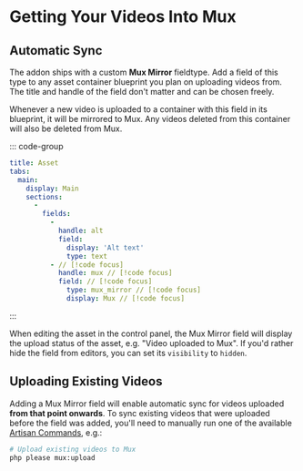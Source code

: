 # Getting Your Videos Into Mux

## Automatic Sync

The addon ships with a custom **Mux Mirror** fieldtype. Add a field of this type to
any asset container blueprint you plan on uploading videos from. The title and handle
of the field don't matter and can be chosen freely.

Whenever a new video is uploaded to a container with this field in its blueprint, it will
be mirrored to Mux. Any videos deleted from this container will also be deleted from Mux.

::: code-group

```yaml [resources/blueprints/assets/assets.yaml]
title: Asset
tabs:
  main:
    display: Main
    sections:
      -
        fields:
          -
            handle: alt
            field:
              display: 'Alt text'
              type: text
          - // [!code focus]
            handle: mux // [!code focus]
            field: // [!code focus]
              type: mux_mirror // [!code focus]
              display: Mux // [!code focus]
```

:::

When editing the asset in the control panel, the Mux Mirror field will display the upload
status of the asset, e.g. "Video uploaded to Mux". If you'd rather hide the field from
editors, you can set its `visibility` to `hidden`.

## Uploading Existing Videos

Adding a Mux Mirror field will enable automatic sync for videos uploaded **from that point onwards**.
To sync existing videos that were uploaded before the field was added, you'll need to manually run
one of the available [Artisan Commands](/commands), e.g.:

```sh
# Upload existing videos to Mux
php please mux:upload
```
